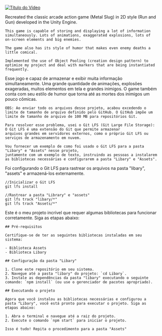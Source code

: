 [![Título do Vídeo](https://img.youtube.com/vi/bd7nHyCLWWs/0.jpg)](https://www.youtube.com/watch?v=bd7nHyCLWWs)

Recreated the classic arcade action game (Metal Slug) in 2D style (Run and Gun) developed in the Unity Engine.

    This game is capable of storing and displaying a lot of information simultaneously. Lots of animations, exaggerated explosions, lots of on-screen elements and big enemies.

    The game also has its style of humor that makes even enemy deaths a little comical.

    Implemented the use of Object Pooling (creation design pattern) to optimize my project and deal with markers that are being instantiated frequently.

Esse jogo e capaz de armazenar e exibir muita informação simultaneamente. Uma grande quantidade de animações, explosões exageradas, muitos elementos em tela e grandes inimigos. O game também conta com seu estilo de humor que torna até as mortes dos inimigos um pouco cômicas.

    OBS: Ao enviar todo os arquivos desse projeto, acabou excedendo o limite de tamanho de arquivo definido pelo GitHub. O GitHub impõe um limite de tamanho de arquivo de 100 MB para repositórios Git.

    Para resolver esse problema, usei o Git LFS (Git Large File Storage):  
    O Git LFS é uma extensão do Git que permite armazenar 
    arquivos grandes em servidores externos, como o próprio Git LFS ou serviços de armazenamento em nuvem. 

    Vou fornecer um exemplo de como foi usado o Git LFS para a pasta "Libary" e "Assets" nesse projeto, 
    juntamente com um exemplo de texto, instruindo as pessoas a instalarem as bibliotecas necessárias e configurarem a pasta "Libary" e "Assets". 

Foi configurando o Git LFS para rastrear os arquivos na pasta "libary", "assets" e armazená-los externamente. 

    //Inicializar o Git LFS
    git lfs install 

    //Rastrear a pasta "Library" e "assets" 
    git lfs track "libary/*" 
    git lfs track "Assets/*" 
    
Este é o meu projeto incrível que requer algumas bibliotecas para funcionar corretamente. Siga as etapas abaixo:

    ## Pré-requisitos

    Certifique-se de ter as seguintes bibliotecas instaladas em seu sistema:

    - Biblioteca Assets
    - Biblioteca Libary

    ## Configuração da pasta "Libary"

    1. Clone este repositório em seu sistema.
    2. Navegue até a pasta "libary" do projeto: `cd Libary`.
    3. Instale as dependências da pasta "libary" executando o seguinte comando: `npm install` (ou use o gerenciador de pacotes apropriado).

    ## Executando o projeto

    Agora que você instalou as bibliotecas necessárias e configurou a pasta "Libary", você está pronto para executar o projeto. Siga as etapas abaixo:

    1. Abra o terminal e navegue até a raiz do projeto.
    2. Execute o comando `npm start` para iniciar o projeto.

    Isso é tudo! Repita o procedimento para a pasta "Assets"
    
    

 
 
   
 
 
